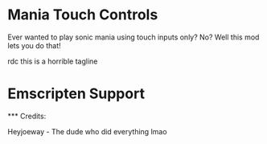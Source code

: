 # Mania Touch Controls
Ever wanted to play sonic mania using touch inputs only? No? Well this mod lets you do that!

rdc this is a horrible tagline

# Emscripten Support

*** Credits:

Heyjoeway - The dude who did everything lmao

